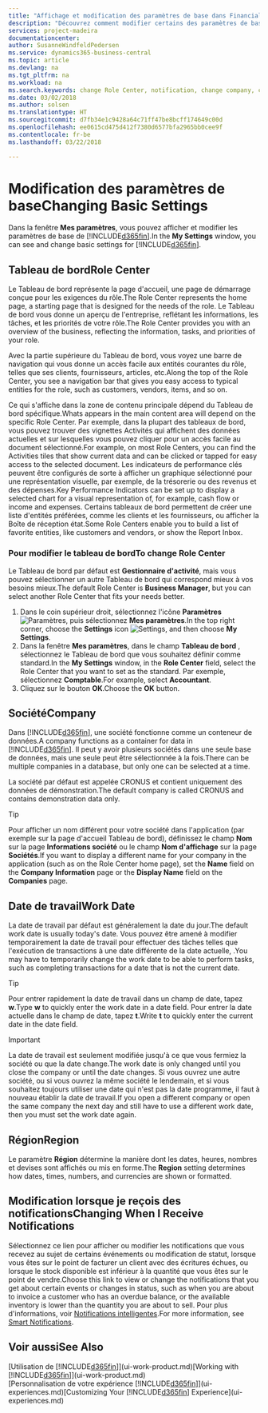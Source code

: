 ```yaml
---
title: "Affichage et modification des paramètres de base dans Financials| Microsoft Docs"
description: "Découvrez comment modifier certains des paramètres de base de Financials, par exemple, le Tableau de bord, la société, ou la date de travail."
services: project-madeira
documentationcenter: 
author: SusanneWindfeldPedersen
ms.service: dynamics365-business-central
ms.topic: article
ms.devlang: na
ms.tgt_pltfrm: na
ms.workload: na
ms.search.keywords: change Role Center, notification, change company, change work date
ms.date: 03/02/2018
ms.author: solsen
ms.translationtype: HT
ms.sourcegitcommit: d7fb34e1c9428a64c71ff47be8bcff174649c00d
ms.openlocfilehash: ee0615cd475d412f7380d6577bfa2965bb0cee9f
ms.contentlocale: fr-be
ms.lasthandoff: 03/22/2018

---
```

# <a name="changing-basic-settings"></a><span data-ttu-id="b41ae-103">Modification des paramètres de base</span><span class="sxs-lookup"><span data-stu-id="b41ae-103">Changing Basic Settings</span></span>
<span data-ttu-id="b41ae-104">Dans la fenêtre **Mes paramètres**, vous pouvez afficher et modifier les paramètres de base de [!INCLUDE[d365fin](includes/d365fin_md.md)].</span><span class="sxs-lookup"><span data-stu-id="b41ae-104">In the **My Settings** window, you can see and change basic settings for [!INCLUDE[d365fin](includes/d365fin_md.md)].</span></span>  

## <a name="role-center"></a><span data-ttu-id="b41ae-105">Tableau de bord</span><span class="sxs-lookup"><span data-stu-id="b41ae-105">Role Center</span></span>
<span data-ttu-id="b41ae-106">Le Tableau de bord représente la page d'accueil, une page de démarrage conçue pour les exigences du rôle.</span><span class="sxs-lookup"><span data-stu-id="b41ae-106">The Role Center represents the home page, a starting page that is designed for the needs of the role.</span></span> <span data-ttu-id="b41ae-107">Le Tableau de bord vous donne un aperçu de l'entreprise, reflétant les informations, les tâches, et les priorités de votre rôle.</span><span class="sxs-lookup"><span data-stu-id="b41ae-107">The Role Center provides you with an overview of the business, reflecting the information, tasks, and priorities of your role.</span></span> 

<span data-ttu-id="b41ae-108">Avec la partie supérieure du Tableau de bord, vous voyez une barre de navigation qui vous donne un accès facile aux entités courantes du rôle, telles que ses clients, fournisseurs, articles, etc.</span><span class="sxs-lookup"><span data-stu-id="b41ae-108">Along the top of the Role Center, you see a navigation bar that gives you easy access to typical entities for the role, such as customers, vendors, items, and so on.</span></span>

<span data-ttu-id="b41ae-109">Ce qui s'affiche dans la zone de contenu principale dépend du Tableau de bord spécifique.</span><span class="sxs-lookup"><span data-stu-id="b41ae-109">Whats appears in the main content area will depend on the specific Role Center.</span></span> <span data-ttu-id="b41ae-110">Par exemple, dans la plupart des tableaux de bord, vous pouvez trouver des vignettes Activités qui affichent des données actuelles et sur lesquelles vous pouvez cliquer pour un accès facile au document sélectionné.</span><span class="sxs-lookup"><span data-stu-id="b41ae-110">For example, on most Role Centers, you can find the Activities tiles that show current data and can be clicked or tapped for easy access to the selected document.</span></span> <span data-ttu-id="b41ae-111">Les indicateurs de performance clés peuvent être configurés de sorte à afficher un graphique sélectionné pour une représentation visuelle, par exemple, de la trésorerie ou des revenus et des dépenses.</span><span class="sxs-lookup"><span data-stu-id="b41ae-111">Key Performance Indicators can be set up to display a selected chart for a visual representation of, for example, cash flow or income and expenses.</span></span> <span data-ttu-id="b41ae-112">Certains tableaux de bord permettent de créer une liste d'entités préférées, comme les clients et les fournisseurs, ou afficher la Boîte de réception état.</span><span class="sxs-lookup"><span data-stu-id="b41ae-112">Some Role Centers enable you to build a list of favorite entities, like customers and vendors, or show the Report Inbox.</span></span>

### <a name="to-change-role-center"></a><span data-ttu-id="b41ae-113">Pour modifier le tableau de bord</span><span class="sxs-lookup"><span data-stu-id="b41ae-113">To change Role Center</span></span>
<span data-ttu-id="b41ae-114">Le Tableau de bord par défaut est **Gestionnaire d'activité**, mais vous pouvez sélectionner un autre Tableau de bord qui correspond mieux à vos besoins mieux.</span><span class="sxs-lookup"><span data-stu-id="b41ae-114">The default Role Center is **Business Manager**, but you can select another Role Center that fits your needs better.</span></span>
1. <span data-ttu-id="b41ae-115">Dans le coin supérieur droit, sélectionnez l'icône **Paramètres** ![Paramètres](media/ui-experience/settings_icon_small.png "Icône Paramètres du tableau de bord"), puis sélectionnez **Mes paramètres**.</span><span class="sxs-lookup"><span data-stu-id="b41ae-115">In the top right corner, choose the **Settings** icon ![Settings](media/ui-experience/settings_icon_small.png "Settings icon for role center"), and then choose **My Settings**.</span></span>
2. <span data-ttu-id="b41ae-116">Dans la fenêtre **Mes paramètres**, dans le champ **Tableau de bord** , sélectionnez le Tableau de bord que vous souhaitez définir comme standard.</span><span class="sxs-lookup"><span data-stu-id="b41ae-116">In the **My Settings** window, in the **Role Center** field, select the Role Center that you want to set as the standard.</span></span> <span data-ttu-id="b41ae-117">Par exemple, sélectionnez **Comptable**.</span><span class="sxs-lookup"><span data-stu-id="b41ae-117">For example, select **Accountant**.</span></span>
3. <span data-ttu-id="b41ae-118">Cliquez sur le bouton **OK**.</span><span class="sxs-lookup"><span data-stu-id="b41ae-118">Choose the **OK** button.</span></span>

## <a name="company"></a><span data-ttu-id="b41ae-119">Société</span><span class="sxs-lookup"><span data-stu-id="b41ae-119">Company</span></span>
<span data-ttu-id="b41ae-120">Dans [!INCLUDE[d365fin](includes/d365fin_md.md)], une société fonctionne comme un conteneur de données.</span><span class="sxs-lookup"><span data-stu-id="b41ae-120">A company functions as a container for data in [!INCLUDE[d365fin](includes/d365fin_md.md)].</span></span> <span data-ttu-id="b41ae-121">Il peut y avoir plusieurs sociétés dans une seule base de données, mais une seule peut être sélectionnée à la fois.</span><span class="sxs-lookup"><span data-stu-id="b41ae-121">There can be multiple companies in a database, but only one can be selected at a time.</span></span>

<span data-ttu-id="b41ae-122">La société par défaut est appelée CRONUS et contient uniquement des données de démonstration.</span><span class="sxs-lookup"><span data-stu-id="b41ae-122">The default company is called CRONUS and contains demonstration data only.</span></span>

> [!TIP]  
>   <span data-ttu-id="b41ae-123">Pour afficher un nom différent pour votre société dans l'application (par exemple sur la page d'accueil Tableau de bord), définissez le champ **Nom** sur la page **Informations société** ou le champ **Nom d'affichage** sur la page **Sociétés**.</span><span class="sxs-lookup"><span data-stu-id="b41ae-123">If you want to display a different name for your company in the application (such as on the Role Center home page), set the **Name** field on the **Company Information** page or the **Display Name** field on the **Companies** page.</span></span>  

## <a name="work-date"></a><span data-ttu-id="b41ae-124">Date de travail</span><span class="sxs-lookup"><span data-stu-id="b41ae-124">Work Date</span></span>
<span data-ttu-id="b41ae-125">La date de travail par défaut est généralement la date du jour.</span><span class="sxs-lookup"><span data-stu-id="b41ae-125">The default work date is usually today's date.</span></span> <span data-ttu-id="b41ae-126">Vous pouvez être amené à modifier temporairement la date de travail pour effectuer des tâches telles que l'exécution de transactions à une date différente de la date actuelle, .</span><span class="sxs-lookup"><span data-stu-id="b41ae-126">You may have to temporarily change the work date to be able to perform tasks, such as completing transactions for a date that is not the current date.</span></span>

> [!TIP]  
>   <span data-ttu-id="b41ae-127">Pour entrer rapidement la date de travail dans un champ de date, tapez **w**.</span><span class="sxs-lookup"><span data-stu-id="b41ae-127">Type **w** to quickly enter the work date in a date field.</span></span> <span data-ttu-id="b41ae-128">Pour entrer la date actuelle dans le champ de date, tapez **t**.</span><span class="sxs-lookup"><span data-stu-id="b41ae-128">Write **t** to quickly enter the current date in the date field.</span></span>

> [!IMPORTANT]  
>   <span data-ttu-id="b41ae-129">La date de travail est seulement modifiée jusqu'à ce que vous fermiez la société ou que la date change.</span><span class="sxs-lookup"><span data-stu-id="b41ae-129">The work date is only changed until you close the company or until the date changes.</span></span> <span data-ttu-id="b41ae-130">Si vous ouvrez une autre société, ou si vous ouvrez la même société le lendemain, et si vous souhaitez toujours utiliser une date qui n'est pas la date programme, il faut à nouveau établir la date de travail.</span><span class="sxs-lookup"><span data-stu-id="b41ae-130">If you open a different company or open the same company the next day and still have to use a different work date, then you must set the work date again.</span></span>

## <a name="region"></a><span data-ttu-id="b41ae-131">Région</span><span class="sxs-lookup"><span data-stu-id="b41ae-131">Region</span></span>
<span data-ttu-id="b41ae-132">Le paramètre **Région** détermine la manière dont les dates, heures, nombres et devises sont affichés ou mis en forme.</span><span class="sxs-lookup"><span data-stu-id="b41ae-132">The **Region** setting determines how dates, times, numbers, and currencies are shown or formatted.</span></span>   

## <a name="changing-when-i-receive-notifications"></a><span data-ttu-id="b41ae-133">Modification lorsque je reçois des notifications</span><span class="sxs-lookup"><span data-stu-id="b41ae-133">Changing When I Receive Notifications</span></span>
<span data-ttu-id="b41ae-134">Sélectionnez ce lien pour afficher ou modifier les notifications que vous recevez au sujet de certains événements ou modification de statut, lorsque vous êtes sur le point de facturer un client avec des écritures échues, ou lorsque le stock disponible est inférieur à la quantité que vous êtes sur le point de vendre.</span><span class="sxs-lookup"><span data-stu-id="b41ae-134">Choose this link to view or change the notifications that you get about certain events or changes in status, such as when you are about to invoice a customer who has an overdue balance, or the available inventory is lower than the quantity you are about to sell.</span></span> <span data-ttu-id="b41ae-135">Pour plus d'informations, voir [Notifications intelligentes](ui-smart-notifications.md).</span><span class="sxs-lookup"><span data-stu-id="b41ae-135">For more information, see [Smart Notifications](ui-smart-notifications.md).</span></span>

## <a name="see-also"></a><span data-ttu-id="b41ae-136">Voir aussi</span><span class="sxs-lookup"><span data-stu-id="b41ae-136">See Also</span></span>
<span data-ttu-id="b41ae-137">[Utilisation de [!INCLUDE[d365fin](includes/d365fin_md.md)]](ui-work-product.md)</span><span class="sxs-lookup"><span data-stu-id="b41ae-137">[Working with [!INCLUDE[d365fin](includes/d365fin_md.md)]](ui-work-product.md)</span></span>  
<span data-ttu-id="b41ae-138">[Personnalisation de votre expérience [!INCLUDE[d365fin](includes/d365fin_md.md)]](ui-experiences.md)</span><span class="sxs-lookup"><span data-stu-id="b41ae-138">[Customizing Your [!INCLUDE[d365fin](includes/d365fin_md.md)] Experience](ui-experiences.md)</span></span>  

